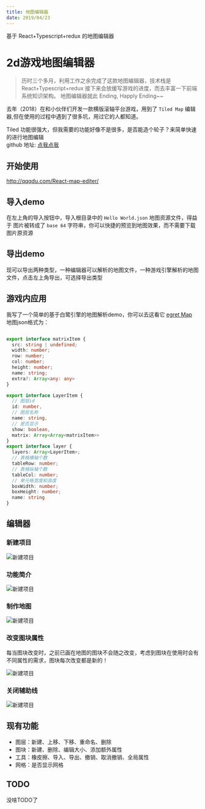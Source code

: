 ```yaml
---
title: 地图编辑器
date: 2019/04/23
---
```

基于  React+Typescript+redux  的地图编辑器

# 2d游戏地图编辑器  

> 历时三个多月，利用工作之余完成了这款地图编辑器，技术栈是 React+Typescript+redux 接下来会放缓写游戏的进度，而去丰富一下前端系统知识架构。
地图编辑器就此 Ending, Happly Ending~~  

去年（2018）在和小伙伴们开发一款横版滚轴平台游戏，用到了  `Tiled Map` 编辑器,但在使用的过程中遇到了很多坑，用过它的人都知道。  

Tiled 功能很强大，但我需要的功能好像不是很多，是否能造个轮子？来简单快速的进行地图编辑  
github 地址:  [点我点我](https://github.com/qqqdu/React-map-editer)

## 开始使用    

http://qqqdu.com/React-map-editer/  

## 导入demo  

在左上角的导入按钮中，导入根目录中的 `Hello World.json` 地图资源文件，得益于 图片被转成了 `base 64` 字符串，你可以快捷的预览到地图效果，而不需要下载图片原资源  
## 导出demo  

现可以导出两种类型，一种编辑器可以解析的地图文件，一种游戏引擎解析的地图文件，点击左上角导出，可选择导出类型  

## 游戏内应用  
我写了一个简单的基于白鹭引擎的地图解析demo，你可以去这看它 [egret Map](https://github.com/qqqdu/Map-editer-parse)  
地图json格式为：  
``` typescript

export interface matrixItem {
  src: string | undefined;
  width: number;
  row: number;
  col: number;
  height: number;
  name: string;
  extra?: Array<any: any>
}

export interface LayerItem {
  // 图层id
  id: number,
  // 图层名称
  name: string,
  // 是否显示
  show: boolean,
  matrix: Array<Array<matrixItem>>
}
export interface layer { 
  layers: Array<LayerItem>;
  // 表格横轴个数
  tableRow: number;
  // 表格纵轴个数
  tableCol: number;
  // 单元格宽度和高度
  boxWidth: number;
  boxHeight: number;
  name: string
}
```

## 编辑器  

### 新建项目  

![新建项目](https://i.loli.net/2019/04/21/5cbc45122f27d.png)  

### 功能简介  

![新建项目](https://i.loli.net/2019/04/21/5cbc45125c508.png) 

### 制作地图  

![新建项目](https://i.loli.net/2019/04/21/5cbc4512df1eb.png)  

### 改变图块属性  

每当图块改变时，之前已画在地图的图块不会随之改变，考虑到图块在使用时会有不同属性的需求，图块每次改变都是新的！  

![新建项目](https://i.loli.net/2019/04/21/5cbc4512e7cbe.png)  

### 关闭辅助线  

![新建项目](https://i.loli.net/2019/04/21/5cbc45130c064.png)  

## 现有功能  

- 图层：新建、上移、下移、重命名、删除
- 图块：新建、删除、编辑大小、添加额外属性  
- 工具：橡皮擦、导入、导出、撤销、取消撤销、全局属性
- 网格：是否显示网格  

## TODO  
没啥TODO了